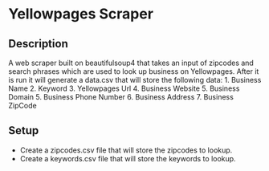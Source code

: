 # Yellowpages Scraper
## Description
A web scraper built on beautifulsoup4 that takes an input of zipcodes and search phrases which are used to look up business on Yellowpages.
After it is run it will generate a data.csv that will store the following data:
    1. Business Name
    2. Keyword
    3. Yellowpages Url
    4. Business Website
    5. Business Domain
    5. Business Phone Number
    6. Business Address
    7. Business ZipCode
    
## Setup
- Create a zipcodes.csv file that will store the zipcodes to lookup.
- Create a keywords.csv file that will store the keywords to lookup.